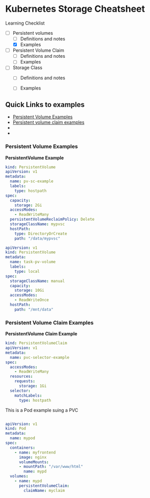 # Kubernetes Storage Cheatsheet


Learning Checklist
- [ ] Persistent volumes
  -  [ ] Definitions and notes 
  -  [x] Examples 
- [ ] Persistent Volume Claim
  -  [ ] Definitions and notes 
  -  [ ] Examples 
- [ ] Storage Class
  -  [ ] Definitions and notes 
  -  [ ] Examples 



<b>Quick Links to examples</b>
- 
- [Persistent Volume Examples](#persistant-volume-examples)
- [Persistent volume claim examples](#persistant-volume-claim-examples)
-
-


### Persistent Volume Examples



<b>PersistentVolume Example</b>

```yaml
kind: PersistentVolume
apiVersion: v1
metadata:
  name: pv-sc-example
  labels:
    type: hostpath
spec:
  capacity:
    storage: 2Gi
  accessModes:
    - ReadWriteMany
  persistentVolumeReclaimPolicy: Delete
  storageClassName: mypvsc
  hostPath:
    type: DirectoryOrCreate
    path: "/data/mypvsc"
```


```yaml
apiVersion: v1
kind: PersistentVolume
metadata:
  name: task-pv-volume
  labels:
    type: local
spec:
  storageClassName: manual
  capacity:
    storage: 10Gi
  accessModes:
    - ReadWriteOnce
  hostPath:
    path: "/mnt/data"

```

### Persistent Volume Claim Examples
<b>PersistentVolume Claim Example</b>
```yaml
kind: PersistentVolumeClaim
apiVersion: v1
metadata:
  name: pvc-selector-example
spec:
  accessModes:
    - ReadWriteMany
  resources:
    requests:
      storage: 1Gi
  selector:
    matchLabels:
      type: hostpath
```



This is a Pod example suing a PVC

```yaml

apiVersion: v1
kind: Pod
metadata:
  name: mypod
spec:
  containers:
    - name: myfrontend
      image: nginx
      volumeMounts:
      - mountPath: "/var/www/html"
        name: mypd
  volumes:
    - name: mypd
      persistentVolumeClaim:
        claimName: myclaim
```

